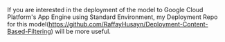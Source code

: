 If you are interested in the deployment of the model to Google Cloud Platform's App Engine using Standard Environment, my Deployment Repo for this model(https://github.com/RaffayHusayn/Deployment-Content-Based-Filtering) will be more useful. 

